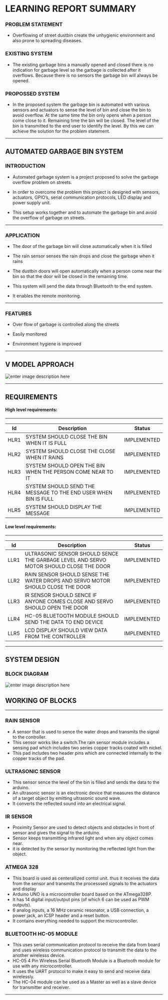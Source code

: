 
# LEARNING REPORT SUMMARY


### PROBLEM STATEMENT

- Overflowing of street dustbin create the unhygienic environment and also prone to spreading diseases.

### EXISTING SYSTEM

- The existing garbage bins a manually opened and closed there is no indication for garbage level so the garbage is collected after it overflows. Because there is no sensors the garbage bin will always be opened.

### PROPOSSED SYSTEM
- In the proposed system the garbage bin is automated with various sensors and actuators to sense the level of bin and close the bin to avoid overflow. At the same time the bin only opens when a person come close to it. Remaining time the bin will be closed. The level of the bin is transmitted to the end user to identify the level. By this we can achieve the solution for the problem statement.
______________________
## AUTOMATED GARBAGE BIN SYSTEM

### INTRODUCTION

- Automated garbage system is a project proposed to solve the garbage overflow problem on streets.

- In order to overcome the problem this project is designed with sensors, actuators, GPIO’s, serial communication protocols, LED display and power supply unit.

- This setup works together and to automate the garbage bin and avoid the overflow of garbage on streets.
____________________
### APPLICATION 

- The door of the garbage bin will close automatically when it is filled

- The rain sensor senses the rain drops and close the garbage when it rains

- The dustbin doors will open automatically when a person come near the bin so that the door will be closed in the remaining time.

- This system will send the data through Bluetooth to the end system.

- It enables the remote monitoring.
______________________________________
### FEATURES

- Over flow of garbage is controlled along the streets

- Easily monitored

- Environment hygiene is improved
______________________
## V MODEL APPROACH
![enter image description here](https://www.linkpicture.com/q/USE-CASE.png)
______________________
## REQUIREMENTS
#### High level requirements:
__________________________________________________________
| Id | Description | Status |
| ------ | ------ | ------ |
| HLR1|SYSTEM SHOULD CLOSE THE BIN WHEN IT IS FULL|IMPLEMENTED||
| HLR2|SYSTEM SHOULD CLOSE THE CLOSE WHEN IT RAINS|IMPLEMENTED|
| HLR3|SYSTEM SHOULD OPEN THE BIN WHEN THE PERSON COME NEAR TO IT|IMPLEMENTED|
| HLR4|SYSTEM SHOULD SEND THE MESSAGE TO THE END USER WHEN BIN IS FULL |IMPLEMENTED|
| HLR5|SYSTEM SHOULD DISPLAY THE MESSAGE|IMPLEMENTED|

#### Low level requirements:
__________________________________________________________
| Id | Description | Status |
| ------ | ------ | ------ |
| LLR1|ULTRASONIC SENSOR SHOULD SENCE THE GARBAGE LEVEL AND SERVO MOTOR SHOULD CLOSE THE DOOR |IMPLEMENTED|
| LLR2|RAIN SENSOR SHOULD SENSE THE WATER DROPS AND SERVO MOTOR SHOULD CLOSE THE DOOR|IMPLEMENTED|
| LLR3|IR SENSOR SHOULD SENCE IF ANYONE COMES CLOSE AND SERVO SHOULD OPEN THE DOOR|IMPLEMENTED|
| LLR4|HC-05 BLUETOOTH MODULE SHOULD SEND THE DATA TO END DEVICE|IMPLEMENTED|
| LLR5|LCD DISPLAY SHOULD VIEW DATA FROM THE CONTROLLER|IMPLEMENTED|
__________________________________________________________


## SYSTEM DESIGN 


### BLOCK DIAGRAM
![enter image description here](https://www.linkpicture.com/q/USE-CASE-4.png)

## WORKING OF BLOCKS
_______________________________________
### RAIN SENSOR 
- A sensor that is used to sence the water drops and transmits the signal to the controller. 
- This sensor works like a switch.The rain sensor module includes a sensing pad which includes two series copper tracks coated with nickel. 
- This pad includes two header pins which are connected internally to the copper tracks of the pad.

### ULTRASONIC SENSOR
- This sensor sence the level of the bin is filled and sends the data to the arduino.
- An ultrasonic sensor is an electronic device that measures the distance of a target object by emitting ultrasonic sound wave. 
- It converts the reflected sound into an electrical signal.

### IR SENSOR
- Proximity Sensor are used to detect objects and obstacles in front of sensor and gives the signal to the arduino.
- Sensor keeps transmitting infrared light and when any object comes near. 
- it is detected by the sensor by monitoring the reflected light from the object.

### ATMEGA 328
- This board is used as centerallized contol unit. thus it receives the data from the sensor and transmits the processsed signals to the actuators and display
- Arduino UNO is a microcontroller board based on the ATmega328P.
- It has 14 digital input/output pins (of which 6 can be used as PWM outputs).
- 6 analog inputs, a 16 MHz ceramic resonator, a USB connection, a power jack, an ICSP header and a reset button.
- It contains everything needed to support the microcontroller.

### BLUETOOTH HC-05 MODULE
- This uses serial communication protocol to receive the data from board and uses wireless communication protocol to transmitt the data to the another wirelesss device.
- HC-05 4 Pin Wireless Serial Bluetooth Module is a Bluetooth module for use with any microcontroller.
- It uses the UART protocol to make it easy to send and receive data wirelessly.
- The HC-04 module can be used as a Master as well as a slave device for transmitter and receiver.  
_______________________________________________________________
